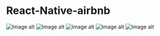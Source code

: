 # React-Native-airbnb

![Image alt](https://[github.com/{username}/{repository}/raw/{branch}/{path}/image.png](https://github.com/VadimNIkitin1/React-Native-airbnb/blob/main/%D0%A1%D0%BD%D0%B8%D0%BC%D0%BE%D0%BA%20%D1%8D%D0%BA%D1%80%D0%B0%D0%BD%D0%B0%202023-02-19%20%D0%B2%2021.25.41.png))
![Image alt](https://[github.com/{username}/{repository}/raw/{branch}/{path}/image.png](https://github.com/VadimNIkitin1/React-Native-airbnb/blob/main/%D0%A1%D0%BD%D0%B8%D0%BC%D0%BE%D0%BA%20%D1%8D%D0%BA%D1%80%D0%B0%D0%BD%D0%B0%202023-02-19%20%D0%B2%2021.25.55.png))
![Image alt](https://[github.com/{username}/{repository}/raw/{branch}/{path}/image.png](https://github.com/VadimNIkitin1/React-Native-airbnb/blob/main/%D0%A1%D0%BD%D0%B8%D0%BC%D0%BE%D0%BA%20%D1%8D%D0%BA%D1%80%D0%B0%D0%BD%D0%B0%202023-02-19%20%D0%B2%2021.26.01.png))
![Image alt](https://[github.com/{username}/{repository}/raw/{branch}/{path}/image.png](https://github.com/VadimNIkitin1/React-Native-airbnb/blob/main/%D0%A1%D0%BD%D0%B8%D0%BC%D0%BE%D0%BA%20%D1%8D%D0%BA%D1%80%D0%B0%D0%BD%D0%B0%202023-02-19%20%D0%B2%2021.26.10.png))
![Image alt](https://[github.com/{username}/{repository}/raw/{branch}/{path}/image.png](https://github.com/VadimNIkitin1/React-Native-airbnb/blob/main/%D0%A1%D0%BD%D0%B8%D0%BC%D0%BE%D0%BA%20%D1%8D%D0%BA%D1%80%D0%B0%D0%BD%D0%B0%202023-02-19%20%D0%B2%2021.26.14.png))
